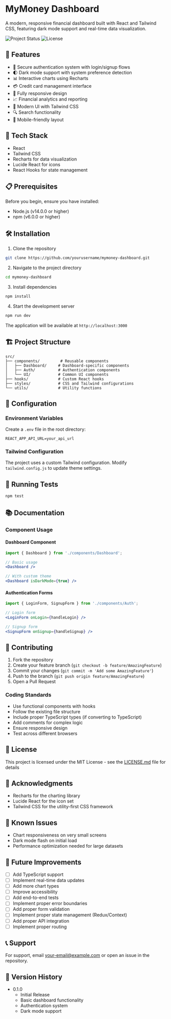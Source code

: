 # MyMoney Dashboard

A modern, responsive financial dashboard built with React and Tailwind CSS, featuring dark mode support and real-time data visualization.

![Project Status](https://img.shields.io/badge/status-active-success.svg)
![License](https://img.shields.io/badge/license-MIT-blue.svg)

## 🌟 Features

- 🔐 Secure authentication system with login/signup flows
- 🌓 Dark mode support with system preference detection
- 📊 Interactive charts using Recharts
- 💳 Credit card management interface
- 📱 Fully responsive design
- 📈 Financial analytics and reporting
- 🎨 Modern UI with Tailwind CSS
- 🔍 Search functionality
- 📱 Mobile-friendly layout

## 🚀 Tech Stack

- React
- Tailwind CSS
- Recharts for data visualization
- Lucide React for icons
- React Hooks for state management

## 📋 Prerequisites

Before you begin, ensure you have installed:
- Node.js (v14.0.0 or higher)
- npm (v6.0.0 or higher)

## 🛠️ Installation

1. Clone the repository
```bash
git clone https://github.com/yourusername/mymoney-dashboard.git
```

2. Navigate to the project directory
```bash
cd mymoney-dashboard
```

3. Install dependencies
```bash
npm install
```

4. Start the development server
```bash
npm run dev
```

The application will be available at `http://localhost:3000`

## 🏗️ Project Structure

```
src/
├── components/         # Reusable components
│   ├── Dashboard/     # Dashboard-specific components
│   ├── Auth/          # Authentication components
│   └── UI/            # Common UI components
├── hooks/             # Custom React hooks
├── styles/            # CSS and Tailwind configurations
└── utils/             # Utility functions
```

## 🔧 Configuration

### Environment Variables

Create a `.env` file in the root directory:

```env
REACT_APP_API_URL=your_api_url
```

### Tailwind Configuration

The project uses a custom Tailwind configuration. Modify `tailwind.config.js` to update theme settings.

## 🧪 Running Tests

```bash
npm test
```

## 📚 Documentation

### Component Usage

#### Dashboard Component
```jsx
import { Dashboard } from './components/Dashboard';

// Basic usage
<Dashboard />

// With custom theme
<Dashboard isDarkMode={true} />
```

#### Authentication Forms
```jsx
import { LoginForm, SignupForm } from './components/Auth';

// Login form
<LoginForm onLogin={handleLogin} />

// Signup form
<SignupForm onSignup={handleSignup} />
```

## 🤝 Contributing

1. Fork the repository
2. Create your feature branch (`git checkout -b feature/AmazingFeature`)
3. Commit your changes (`git commit -m 'Add some AmazingFeature'`)
4. Push to the branch (`git push origin feature/AmazingFeature`)
5. Open a Pull Request

### Coding Standards

- Use functional components with hooks
- Follow the existing file structure
- Include proper TypeScript types (if converting to TypeScript)
- Add comments for complex logic
- Ensure responsive design
- Test across different browsers

## 📜 License

This project is licensed under the MIT License - see the [LICENSE.md](LICENSE.md) file for details

## 🙏 Acknowledgments

- Recharts for the charting library
- Lucide React for the icon set
- Tailwind CSS for the utility-first CSS framework

## 🐛 Known Issues

- Chart responsiveness on very small screens
- Dark mode flash on initial load
- Performance optimization needed for large datasets

## 🔮 Future Improvements

- [ ] Add TypeScript support
- [ ] Implement real-time data updates
- [ ] Add more chart types
- [ ] Improve accessibility
- [ ] Add end-to-end tests
- [ ] Implement proper error boundaries
- [ ] Add proper form validation
- [ ] Implement proper state management (Redux/Context)
- [ ] Add proper API integration
- [ ] Implement proper routing

## 📞 Support

For support, email your-email@example.com or open an issue in the repository.

## 🔄 Version History

* 0.1.0
    * Initial Release
    * Basic dashboard functionality
    * Authentication system
    * Dark mode support
